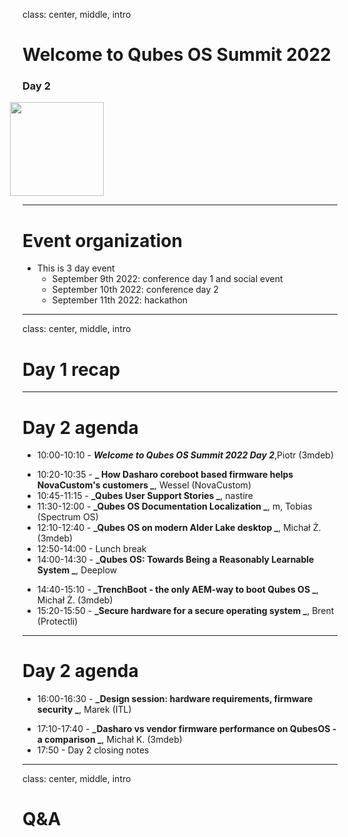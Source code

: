 class: center, middle, intro

# Welcome to Qubes OS Summit 2022

### Day 2

<img src="/remark-templates/3mdeb-presentation-template/images/logo.png"
  width="150px" style="margin-left:-20px">

---

# Event organization

- This is 3 day event
  + September 9th 2022: conference day 1 and social event
  + September 10th 2022: conference day 2
  + September 11th 2022: hackathon

---

class: center, middle, intro

# Day 1 recap

---

# Day 2 agenda

- 10:00-10:10 - **_Welcome to Qubes OS Summit 2022 Day 2_**,Piotr (3mdeb)
<!-- markdownlint-disable-next-line MD013 -->
- 10:20-10:35 - **_ How Dasharo coreboot based firmware helps NovaCustom's
  customers _**, Wessel (NovaCustom)
- 10:45-11:15 - **_Qubes User Support Stories _**, nastire
- 11:30-12:00 - **_Qubes OS Documentation Localization _**, m, Tobias (Spectrum
  OS)
- 12:10-12:40 - **_Qubes OS on modern Alder Lake desktop _**, Michał Ż. (3mdeb)
- 12:50-14:00 - Lunch break
- 14:00-14:30 - **_Qubes OS: Towards Being a Reasonably Learnable System _**,
Deeplow
<!-- markdownlint-disable-next-line MD013 -->
- 14:40-15:10 - **_TrenchBoot - the only AEM-way to boot Qubes OS _**, Michał Ż.
  (3mdeb)
- 15:20-15:50 - **_Secure hardware for a secure operating system _**, Brent
  (Protectli)

---

# Day 2 agenda

<!-- markdownlint-disable-next-line MD013 -->

- 16:00-16:30 - **_Design session: hardware requirements, firmware security _**,
Marek (ITL)
<!-- markdownlint-disable-next-line MD013 -->
- 17:10-17:40 - **_Dasharo vs vendor firmware performance on QubesOS - a
  comparison _**, Michał K. (3mdeb)
- 17:50 - Day 2 closing notes

---

class: center, middle, intro

# Q&A
